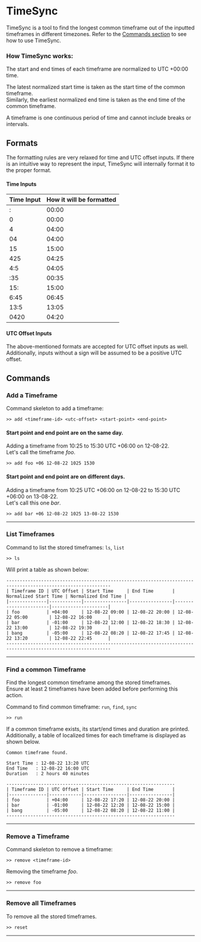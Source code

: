 # TimeSync

TimeSync is a tool to find the longest common timeframe out of the inputted timeframes in different timezones. Refer to the [Commands section](#commands) to see how to use TimeSync.

### How TimeSync works:

The start and end times of each timeframe are normalized to UTC +00:00 time.

The latest normalized start time is taken as the start time of the common timeframe.  
Similarly, the earliest normalized end time is taken as the end time of the common timeframe.

A timeframe is one continuous period of time and cannot include breaks or intervals.


## Formats
The formatting rules are very relaxed for time and UTC offset inputs.
If there is an intuitive way
to represent the input, TimeSync will internally format it to the proper format.  

#### Time Inputs

| Time Input | How it will be formatted |
|------------|--------------------------|
| :          | 00:00                    |
| 0          | 00:00                    |
| 4          | 04:00                    |
| 04         | 04:00                    |
| 15         | 15:00                    |
| 425        | 04:25                    |
| 4:5        | 04:05                    |
| :35        | 00:35                    |
| 15:        | 15:00                    |
| 6:45       | 06:45                    |
| 13:5       | 13:05                    |
| 0420       | 04:20                    |

#### UTC Offset Inputs
The above-mentioned formats are accepted for UTC offset inputs as well.  
Additionally, inputs without a sign will be assumed to be a positive UTC offset.

## Commands

### Add a Timeframe

Command skeleton to add a timeframe:

```shell
>> add <timeframe-id> <utc-offset> <start-point> <end-point>
```

#### Start point and end point are on the same day.  

Adding a timeframe from 10:25 to 15:30 UTC +06:00 on 12-08-22.  
Let's call the timeframe _foo_.

```shell
>> add foo +06 12-08-22 1025 1530
```

#### Start point and end point are on different days.  

Adding a timeframe from 10:25 UTC +06:00 on 12-08-22 to 15:30 UTC +06:00 on 13-08-22.  
Let's call this one _bar_.

```shell
>> add bar +06 12-08-22 1025 13-08-22 1530
```

___

### List Timeframes

Command to list the stored timeframes: `ls`, `list`

```shell
>> ls
```

Will print a table as shown below:

```shell
-------------------------------------------------------------------------------------------------------------
| Timeframe ID | UTC Offset | Start Time     | End Time       | Normalized Start Time | Normalized End Time |
|--------------|------------|----------------|----------------|-----------------------|---------------------|
| foo          | +04:00     | 12-08-22 09:00 | 12-08-22 20:00 | 12-08-22 05:00        | 12-08-22 16:00      |
| bar          | -01:00     | 12-08-22 12:00 | 12-08-22 18:30 | 12-08-22 13:00        | 12-08-22 19:30      |
| bang         | -05:00     | 12-08-22 08:20 | 12-08-22 17:45 | 12-08-22 13:20        | 12-08-22 22:45      |
-------------------------------------------------------------------------------------------------------------
```

___

### Find a common Timeframe

Find the longest common timeframe among the stored timeframes.  
Ensure at least 2 timeframes have been added before performing this action.

Command to find common timeframe: `run`, `find`, `sync`

```shell
>> run
```

If a common timeframe exists, its start/end times and duration are printed.  
Additionally, a table of localized times for each timeframe is displayed as shown below.  

```shell
Common timeframe found.

Start Time : 12-08-22 13:20 UTC
End Time   : 12-08-22 16:00 UTC
Duration   : 2 hours 40 minutes

---------------------------------------------------------------
| Timeframe ID | UTC Offset | Start Time     | End Time       |
|--------------|------------|----------------|----------------|
| foo          | +04:00     | 12-08-22 17:20 | 12-08-22 20:00 |
| bar          | -01:00     | 12-08-22 12:20 | 12-08-22 15:00 |
| bang         | -05:00     | 12-08-22 08:20 | 12-08-22 11:00 |
---------------------------------------------------------------
```

___

### Remove a Timeframe

Command skeleton to remove a timeframe:

```shell
>> remove <timeframe-id>
```

Removing the timeframe _foo_.

```shell
>> remove foo
```

___

### Remove all Timeframes

To remove all the stored timeframes.

```shell
>> reset
```

___
